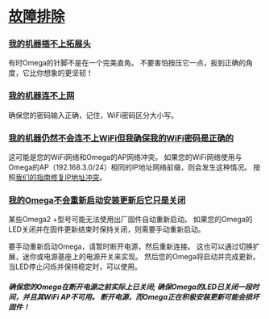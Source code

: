 # [故障排除](#故障排除)

### [我的机器插不上拓展头](#我的机器插不上拓展头)

有时Omega的针脚不是在一个完美直角。 不要害怕按压它一点，扳到正确的角度，它比你想象的更坚韧！

### [我的机器连不上网](#我的机器连不上网)

确保您的密码输入正确，记住，WiFi密码区分大小写。

### [我的机器仍然不会连不上WiFi但我确保我的WiFi密码是正确的](#我的机器仍然不会连不上WiFi但我确保我的WiFi密码是正确的)

这可能是您的WiFi网络和Omega的AP网络冲突。 如果您的WiFi网络使用与Omega的AP（192.168.3.0/24）相同的IP地址网络前缀，则会发生这种情况。 按照[我们的指南修复IP地址冲突](fix-ip-addr-collisions.html)。

### [我的Omega不会重新启动安装更新后它只是关闭](#我的Omega不会重新启动安装更新后它只是关闭)

某些Omega2 +型号可能无法使用出厂固件自动重新启动。 如果您的Omega的LED关闭并在固件更新结束时保持关闭，则需要手动重新启动。

要手动重新启动Omega，请暂时断开电源，然后重新连接。 这也可以通过切换扩展，迷你或电源基座上的电源开关来实现。 然后您的Omega将启动并完成更新。 当LED停止闪烁并保持稳定时，可以使用。

##### 确保您的Omega在断开电源之前实际上已关闭; 确保Omega的LED已关闭一段时间，并且其WiFi AP不可用。 断开电源，而Omega正在积极安装更新可能会损坏固件！
